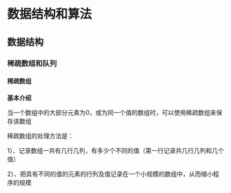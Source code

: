 # 数据结构和算法

## 数据结构

### 稀疏数组和队列

#### 稀疏数组

**基本介绍**

当一个数组中的大部分元素为0，或为同一个值的数组时，可以使用稀疏数组来保存该数组

稀疏数组的处理方法是：

1）、记录数组一共有几行几列，有多少个不同的值（第一行记录共几行几列和几个值）

2）、把具有不同的值的元素的行列及值记录在一个小规模的数组中，从而缩小程序的规模
